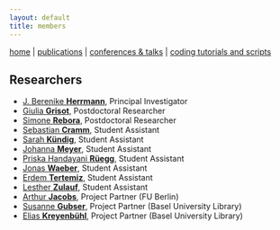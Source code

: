 ```yaml
---
layout: default
title: members
---
```


[home](index.md) | [publications](publications.md) | [conferences & talks](conf_talks.md) | [coding tutorials and scripts](sa_coding.md)

## Researchers

  - [J. Berenike **Herrmann**](https://jberenike.github.io/), Principal Investigator
  - [Giulia **Grisot**](https://giuliagrisot.github.io/), Postdoctoral Researcher
  - [Simone **Rebora**](https://github.com/SimoneRebora/), Postdoctoral Researcher
  - [Sebastian **Cramm**](), Student Assistant
  - [Sarah **Kündig**](), Student Assistant
  - [Johanna **Meyer**](), Student Assistant
  - [Priska Handayani **Rüegg**](), Student Assistant
  - [Jonas **Waeber**](), Student Assistant
  - [Erdem **Tertemiz**](), Student Assistant
  - [Lesther **Zulauf**](https://dhlab.philhist.unibas.ch/en/persons/lesther-zulauf-bal-ut/), Student Assistant
  - [Arthur **Jacobs**](http://www.loe.fu-berlin.de/en/dine/people/directors/jacobs.html), Project Partner (FU Berlin)
  - [Susanne **Gubser**](), Project Partner (Basel University Library)
  - [Elias **Kreyenbühl**](), Project Partner (Basel University Library)

